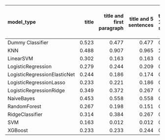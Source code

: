 | model_type                   |   title |   title and first paragraph |   title and 5 sentences | title and 10 sentences   | title and first sentence each paragraph   | raw text   |
|:-----------------------------|--------:|----------------------------:|------------------------:|:-------------------------|:------------------------------------------|:-----------|
| Dummy Classifier             |   0.523 |                       0.477 |                   0.477 | 0.512                    | 0.535                                     | 0.453      |
| KNN                          |   0.488 |                       0.907 |                   0.965 | **1.000**                | **1.000**                                 | **1.000**  |
| LinearSVM                    |   0.302 |                       0.163 |                   0.163 | 0.186                    | 0.186                                     | 0.233      |
| LogisticRegression           |   0.279 |                       0.244 |                   0.209 | 0.198                    | 0.256                                     | 0.244      |
| LogisticRegressionElasticNet |   0.244 |                       0.186 |                   0.174 | 0.186                    | 0.233                                     | 0.267      |
| LogisticRegressionLasso      |   0.233 |                       0.221 |                   0.186 | 0.326                    | 0.326                                     | 0.395      |
| LogisticRegressionRidge      |   0.349 |                       0.372 |                   0.267 | 0.279                    | 0.256                                     | 0.267      |
| NaiveBayes                   |   0.453 |                       0.558 |                   0.558 | 0.570                    | 0.605                                     | 0.663      |
| RandomForest                 |   0.267 |                       0.198 |                   0.151 | 0.209                    | 0.267                                     | 0.256      |
| RidgeClassifier              |   0.314 |                       0.384 |                   0.267 | 0.279                    | 0.267                                     | 0.267      |
| SVM                          |   0.163 |                       0.012 |                   0.012 | 0.035                    | 0.070                                     | 0.070      |
| XGBoost                      |   0.233 |                       0.233 |                   0.244 | 0.314                    | 0.337                                     | 0.442      |